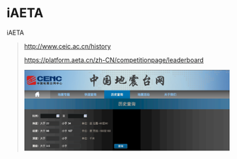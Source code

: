 # iAETA
iAETA

>
> http://www.ceic.ac.cn/history
> 
> https://platform.aeta.cn/zh-CN/competitionpage/leaderboard
>
> ![img.png](data/logo.png)
>
